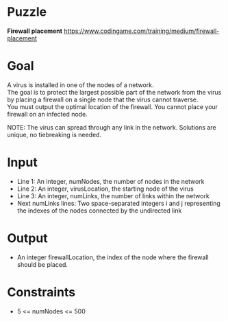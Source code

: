 # Puzzle
**Firewall placement** https://www.codingame.com/training/medium/firewall-placement

# Goal
A virus is installed in one of the nodes of a network.   
The goal is to protect the largest possible part of the network from the virus by placing a firewall on a single node that the virus cannot traverse.  
You must output the optimal location of the firewall. You cannot place your firewall on an infected node.  

NOTE: The virus can spread through any link in the network. Solutions are unique, no tiebreaking is needed.  

# Input
* Line 1: An integer, numNodes, the number of nodes in the network
* Line 2: An integer, virusLocation, the starting node of the virus
* Line 3: An integer, numLinks, the number of links within the network
* Next numLinks lines: Two space-separated integers i and j representing the indexes of the nodes connected by the undirected link

# Output
* An integer firewallLocation, the index of the node where the firewall should be placed.

# Constraints
* 5 <= numNodes <= 500

